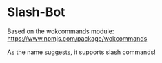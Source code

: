 # Slash-Bot
Based on the wokcommands module: https://www.npmjs.com/package/wokcommands

As the name suggests, it supports slash commands!
